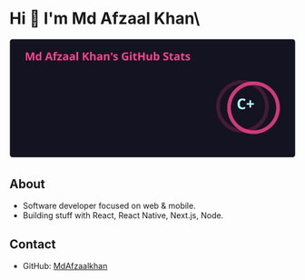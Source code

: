 # Hi 👋 I'm Md Afzaal Khan\

![Afzaal's GitHub Stats](./stats.svg)

## About
- Software developer focused on web & mobile.
- Building stuff with React, React Native, Next.js, Node.

## Contact
- GitHub: [MdAfzaalkhan](https://github.com/MdAfzaalkhan)
